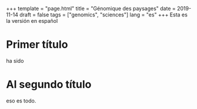 +++
template = "page.html"
title = "Génomique des paysages"
date =  2019-11-14
draft = false
tags = ["genomics", "sciences"]
lang = "es"
+++
Esta es la versión en español

# Primer título

ha sido

# Al segundo título

eso es todo.
